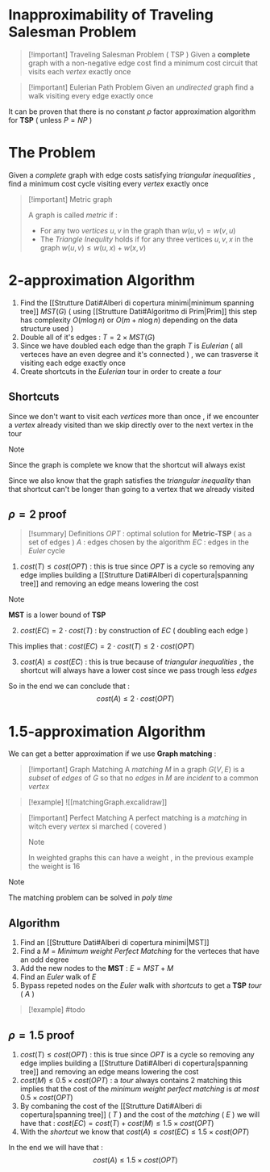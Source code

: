 # Inapproximability of Traveling Salesman Problem

>[!important] Traveling Salesman Problem ( TSP )
>Given a **complete** graph with a non-negative edge cost find a minimum cost circuit that visits each *vertex* exactly once
>

>[!important] Eulerian Path Problem
>Given an *undirected* graph find a walk visiting every edge exactly once

It can be proven that there is no constant $\rho$ factor approximation algorithm for **TSP** ( unless $P=NP$ )

# The Problem 

Given a *complete* graph with edge costs satisfying *triangular inequalities* , find a minimum cost cycle visiting every *vertex* exactly once

>[!important] Metric graph
>
>A graph is called *metric* if :
>+ For any two *vertices* $u,v$ in the graph than $w(u,v)=w(v,u)$ 
>+ The *Triangle Inequlity* holds if for any three vertices $u,v,x$ in the graph $w(u,v) \leq w(u,x)+w(x,v)$

# $2$-approximation Algorithm

1. Find the [[Strutture Dati#Alberi di copertura minimi|minimum spanning tree]] $MST(G)$ ( using [[Strutture Dati#Algoritmo di Prim|Prim]] this step has complexity $O(m \log n)$ or $O(m + n \log n)$ depending on the data structure used )
2. Double all of it's edges : $T=2\times MST(G)$
3. Since we have doubled each edge than the graph $T$ is *Eulerian* ( all verteces have an even degree and it's connected ) , we can trasverse it visiting each edge exactly once 
4. Create shortcuts in the *Eulerian* tour in order to create a *tour* 

## Shortcuts

Since we don't want to visit each *vertices* more than once , if we encounter a *vertex* already visited than we skip directly over to the next vertex in the tour 

>[!note] 
>Since the graph is complete we know that the shortcut will always exist 
>
>Since we also know that the graph satisfies the *triangular inequality* than that shortcut can't be longer than going to a vertex that we already visited

## $\rho = 2$ proof 

>[!summary] Definitions
>$OPT$ : optimal solution for **Metric-TSP** ( as a set of edges )
>$A$ : edges chosen by the algorithm
>$EC$ : edges in the *Euler* cycle

1. $cost(T)\leq cost(OPT)$ : this is true since *OPT* is a cycle so removing any edge implies building a [[Strutture Dati#Alberi di copertura|spanning tree]] and removing an edge means lowering the cost 

>[!note] 
>**MST** is a lower bound of **TSP**

2. $cost(EC)=2\cdot cost(T)$ : by construction of *EC* ( doubling each edge ) 

This implies that : $cost(EC)= 2 \cdot cost(T) \leq 2 \cdot cost(OPT)$

3. $cost(A) \leq cost(EC)$ : this is true because of *triangular inequalities* , the shortcut will always have a lower cost since we pass trough less *edges*

So in the end we can conclude that : 
$$cost(A) \leq 2 \cdot cost(OPT)$$
# $1.5$-approximation Algorithm

We can get a better approximation if we use **Graph matching** :

>[!important] Graph Matching
>A *matching* $M$ in a graph $G(V,E)$  is a *subset* of *edges* of $G$ so that no *edges* in $M$ are *incident* to a common *vertex* 

>[!example] 
![[matchingGraph.excalidraw]]

>[!important] Perfect Matching
>A perfect matching is a *matching* in witch every *vertex* si marched ( covered ) 
>>[!note] 
>>In weighted graphs this can have a weight , in the previous example the weight is $16$

>[!note] 
>The matching problem can be solved in *poly time*

## Algorithm

1. Find an [[Strutture Dati#Alberi di copertura minimi|MST]] 
2. Find a $M$ = *Minimum weight Perfect Matching* for the verteces that have an odd degree
3. Add the new nodes to the **MST** : $E = MST + M$  
4. Find an *Euler* walk of $E$ 
5. Bypass repeted nodes on the *Euler* walk with *shortcuts* to get a **TSP** *tour* ( $A$ )

>[!example] 
>#todo
## $\rho = 1.5$ proof

1. $cost(T)\leq cost(OPT)$ : this is true since *OPT* is a cycle so removing any edge implies building a [[Strutture Dati#Alberi di copertura|spanning tree]] and removing an edge means lowering the cost 
2. $cost(M) \leq 0.5 \times cost(OPT)$ : a *tour* always contains $2$ matching this implies that the cost of the *minimum weight perfect matching* is *at most* $0.5 \times cost(OPT)$
3. By combaning the cost of the [[Strutture Dati#Alberi di copertura|spanning tree]] ( $T$ ) and the cost of the *matching* ( $E$ ) we will have that : $cost(EC) = cost(T)+cost(M) \leq 1.5\times cost(OPT)$
4. With the *shortcut* we know that $cost(A)\leq cost(EC)\leq 1.5 \times cost(OPT)$

In the end we will have that : 
$$cost(A)\leq 1.5 \times cost(OPT)$$
